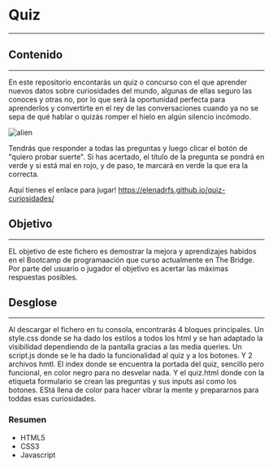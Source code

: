 # Quiz #
---
## Contenido ##
---
En este repositorio encontarás un quiz o concurso con  el que aprender nuevos datos sobre curiosidades del mundo, algunas de ellas seguro las conoces y  otras no, por lo que será la oportunidad perfecta para aprenderlos y convertirte en el rey de las conversaciones cuando ya no se sepa de qué hablar o quizás romper el hielo en algún silencio incómodo. 

![alien](https://github.com/ElenaDRFS/quiz-curiosidades/assets/145337549/793edc2d-dfba-42a6-8491-caa00affbb7c)


Tendrás que responder a todas las preguntas y luego clicar el botón de "quiero probar suerte". Si has acertado, el título de la pregunta se pondrá en verde y si está mal en rojo, y de paso, te marcará en verde la que era la correcta. 


Aquí tienes el enlace para jugar! https://elenadrfs.github.io/quiz-curiosidades/ 

## Objetivo ##
---

EL objetivo de este fichero es demostrar la mejora y aprendizajes habidos en el Bootcamp de programaación que curso actualmente en The Bridge. 
Por parte del usuario o jugador el objetivo es acertar las máximas respuestas posibles. 


## Desglose ##
---

Al descargar el fichero en tu consola, encontrarás 4 bloques principales. Un style.css donde se ha dado los estilos a todos los html y se han adaptado la visibilidad dependiendo de la pantalla gracias a las media queries. Un script.js donde se le ha dado la funcionalidad al quiz y a los botones. Y 2 archivos hmtl. El index donde se encuentra la portada del quiz, sencillo pero funcional, en color negro para no desvelar nada. Y el quiz.html donde con la etiqueta formulario se crean las preguntas y sus inputs así como los botones. EStá llena de color para hacer vibrar la mente y prepararnos para toddas esas curiosidades. 



### Resumen  ###
- HTML5
- CSS3
- Javascript
